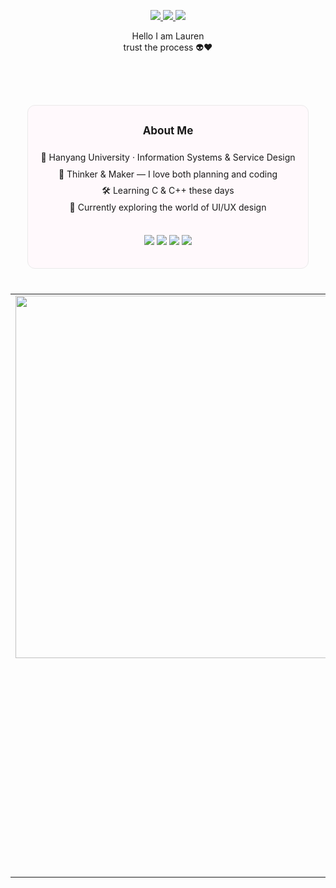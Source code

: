 <p align="center">
  <a href="mailto:sdream153@hanyang.ac.kr">
    <img src="https://img.shields.io/badge/sdream153@hanyang.ac.kr-8B4513?style=flat-square&logo=Gmail&logoColor=white"/>
  </a>
  <a href="https://www.instagram.com/laaureni" target="_blank">
    <img src="https://img.shields.io/badge/@laaureni-8A2BE2?style=flat-square&logo=Instagram&logoColor=white"/>
  </a>
  <img src="https://img.shields.io/badge/visitors-14-808080?style=flat-square&labelColor=ff69b4&color=808080" />
</p>

<p align="center">
  Hello I am Lauren <br/>
  trust the process 👽❤
</p>

<!-- 🎀 About Me Box -->
<br/><br/> <!-- ⬅️ 위 소개와 About Me 사이 간격 추가 -->

<div align="center" style="border: 1px solid #eaeaea; border-radius: 12px; padding: 20px; margin: 30px auto 40px auto; background-color: #fff9fc; width: fit-content;">

<p style="font-size: 17px; font-weight: bold; margin-bottom: 20px; margin-top: 10px;">About Me</p>

<p style="font-size:14px; line-height:1.9; margin: 0;">
📍 Hanyang University · Information Systems & Service Design <br/>
🧠 Thinker & Maker — I love both planning and coding <br/>
🛠️ Learning C & C++ these days <br/>
🎨 Currently exploring the world of UI/UX design
</p>

<br/>

<!-- 기술 뱃지 -->
<p>
  <img src="https://img.shields.io/badge/C-4267B2?style=flat&logo=c&logoColor=white"/>
  <img src="https://img.shields.io/badge/C++-5C85D6?style=flat&logo=c%2B%2B&logoColor=white"/>
  <img src="https://img.shields.io/badge/Python-4B8BBE?style=flat&logo=python&logoColor=white"/>
  <img src="https://img.shields.io/badge/HTML5-FF7851?style=flat&logo=html5&logoColor=white"/>
</p>

</div>

<!-- GitHub Stats + Languages -->
<table style="margin-top: 40px; width: 100%; table-layout: fixed;">
  <tr>
    <td rowspan="2" align="center" style="vertical-align: top;">
      <img src="https://github-readme-stats.vercel.app/api?username=laaureni&show_icons=true&hide_border=true&count_private=true&include_all_commits=true&theme=vue" width="580"/>
    </td>
    <td align="center">
      <img src="https://github-readme-stats.vercel.app/api/top-langs/?username=laaureni&layout=compact&hide_border=true&title_color=333333&text_color=444444&bg_color=ffe6f2&border_color=ffb6c1" width="460"/>
    </td>
  </tr>
  <tr>
    <td align="center">
      <a href="https://solved.ac/profile/limsubin">
        <img src="http://mazassumnida.wtf/api/v2/generate_badge?boj=limsubin" width="460"/>
      </a>
    </td>
  </tr>
</table>
